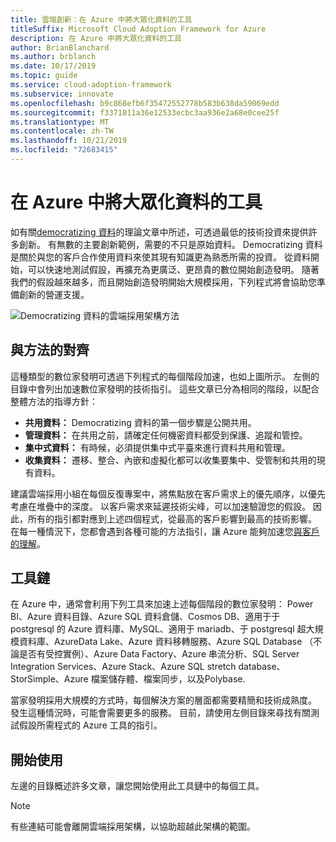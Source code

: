 ```yaml
---
title: 雲端創新：在 Azure 中將大眾化資料的工具
titleSuffix: Microsoft Cloud Adoption Framework for Azure
description: 在 Azure 中將大眾化資料的工具
author: BrianBlanchard
ms.author: brblanch
ms.date: 10/17/2019
ms.topic: guide
ms.service: cloud-adoption-framework
ms.subservice: innovate
ms.openlocfilehash: b9c868efb6f35472552778b583b638da59069edd
ms.sourcegitcommit: f3371811a36e12533ecbc3aa936e2a68e0cee25f
ms.translationtype: MT
ms.contentlocale: zh-TW
ms.lasthandoff: 10/21/2019
ms.locfileid: "72683415"
---
```

# <a name="tools-to-democratize-data-in-azure"></a>在 Azure 中將大眾化資料的工具

如有關[democratizing 資料](../considerations/data.md)的理論文章中所述，可透過最低的技術投資來提供許多創新。 有無數的主要創新範例，需要的不只是原始資料。 Democratizing 資料是關於與您的客戶合作使用資料來使其現有知識更為熟悉所需的投資。 從資料開始，可以快速地測試假設，再擴充為更廣泛、更昂貴的數位開始創造發明。 隨著我們的假設越來越多，而且開始創造發明開始大規模採用，下列程式將會協助您準備創新的營運支援。

![Democratizing 資料的雲端採用架構方法](../../_images/innovate/democratize-data.png)

## <a name="alignment-to-the-methodology"></a>與方法的對齊

這種類型的數位家發明可透過下列程式的每個階段加速，也如上圖所示。 左側的目錄中會列出加速數位家發明的技術指引。 這些文章已分為相同的階段，以配合整體方法的指導方針：

- **共用資料：** Democratizing 資料的第一個步驟是公開共用。
- **管理資料：** 在共用之前，請確定任何機密資料都受到保護、追蹤和管控。
- **集中式資料：** 有時候，必須提供集中式平臺來進行資料共用和管理。
- **收集資料：** 遷移、整合、內嵌和虛擬化都可以收集要集中、受管制和共用的現有資料。

建議雲端採用小組在每個反復專案中，將焦點放在客戶需求上的優先順序，以優先考慮在堆疊中的深度。 以客戶需求來延遲技術尖峰，可以加速驗證您的假設。 因此，所有的指引都對應到上述四個程式，從最高的客戶影響到最高的技術影響。 在每一種情況下，您都會遇到各種可能的方法指引，讓 Azure 能夠加速您[與客戶的理解](../considerations/build.md)。

## <a name="toolchain"></a>工具鏈

在 Azure 中，通常會利用下列工具來加速上述每個階段的數位家發明： Power BI、Azure 資料目錄、Azure SQL 資料倉儲、Cosmos DB、適用于于 postgresql 的 Azure 資料庫、MySQL、適用于 mariadb、于 postgresql 超大規模資料庫、AzureData Lake、Azure 資料移轉服務、Azure SQL Database （不論是否有受控實例）、Azure Data Factory、Azure 串流分析、SQL Server Integration Services、Azure Stack、Azure SQL stretch database、StorSimple、Azure 檔案儲存體、檔案同步，以及Polybase.

當家發明採用大規模的方式時，每個解決方案的層面都需要精簡和技術成熟度。 發生這種情況時，可能會需要更多的服務。 目前，請使用左側目錄來尋找有關測試假設所需程式的 Azure 工具的指引。

## <a name="get-started"></a>開始使用

左邊的目錄概述許多文章，讓您開始使用此工具鏈中的每個工具。

> [!NOTE]
> 有些連結可能會離開雲端採用架構，以協助超越此架構的範圍。
